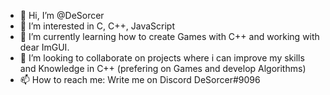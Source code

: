 - 👋 Hi, I’m @DeSorcer
- 👀 I’m interested in C, C++, JavaScript
- 🌱 I’m currently learning how to create Games with C++ and working with dear ImGUI.
- 💞️ I’m looking to collaborate on projects where i can improve my skills and Knowledge in C++ (prefering on Games and develop Algorithms)
- 📫 How to reach me: Write me on Discord DeSorcer#9096

<!---
DeSorcer/DeSorcer is a ✨ special ✨ repository because its `README.md` (this file) appears on your GitHub profile.
You can click the Preview link to take a look at your changes.
--->
